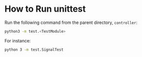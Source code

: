 # How to Run unittest

Run the following command from the parent directory, `controller`:

```bash
python3 -m test.<TestModule>
```

For instance:

```bash
python 3 -m test.SignalTest
```
